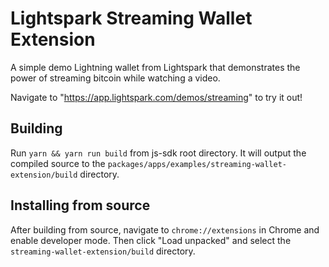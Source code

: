 # Lightspark Streaming Wallet Extension

A simple demo Lightning wallet from Lightspark that demonstrates the power of streaming bitcoin while watching a video.

Navigate to "https://app.lightspark.com/demos/streaming" to try it out!

## Building

Run `yarn && yarn run build` from js-sdk root directory. It will output the compiled source to the `packages/apps/examples/streaming-wallet-extension/build`
directory.

## Installing from source

After building from source, navigate to `chrome://extensions` in Chrome and enable developer mode. Then click
"Load unpacked" and select the `streaming-wallet-extension/build` directory.
